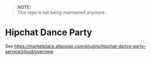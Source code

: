 > **NOTE:<br/>**
> This repo is not being maintained anymore

# Hipchat Dance Party

See https://marketplace.atlassian.com/plugins/hipchat-dance-party-service/cloud/overview
